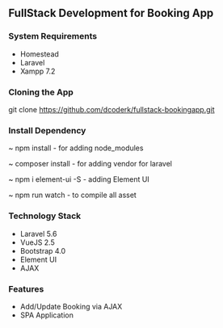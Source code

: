 ## FullStack Development for Booking App

### System Requirements
- Homestead
- Laravel
- Xampp 7.2



### Cloning the App
 git clone https://github.com/dcoderk/fullstack-bookingapp.git


### Install Dependency
~ npm install  - for adding node_modules

~ composer install  - for adding vendor for laravel

~ npm i element-ui -S   - adding Element UI

~ npm run watch     -  to compile all asset



### Technology Stack
- Laravel 5.6
- VueJS 2.5
- Bootstrap 4.0
- Element UI
- AJAX


### Features
- Add/Update Booking via AJAX
- SPA Application